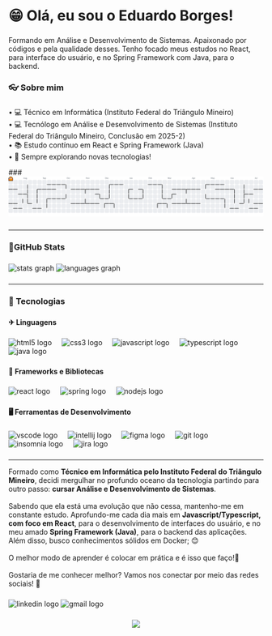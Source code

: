 <h1 align="left">😁 Olá, eu sou o Eduardo Borges!</h1>

###

<p align="left">Formando em Análise e Desenvolvimento de Sistemas. Apaixonado por códigos e pela qualidade desses. Tenho focado meus estudos no React, para interface do usuário, e no Spring Framework com Java, para o backend.</p>

###

<h3 align="left">👓 Sobre mim</h3>

###

<p align="left">• 💻 Técnico em Informática (Instituto Federal do Triângulo Mineiro)<br>• 💻 Tecnólogo em Análise e Desenvolvimento de Sistemas (Instituto Federal do Triângulo Mineiro, Conclusão em 2025-2)<br>• 📚 Estudo contínuo em React e Spring Framework (Java)<br>• 📱 Sempre explorando novas tecnologias!</p>
###

<picture>
  <source media="(prefers-color-scheme: dark)" srcset="https://raw.githubusercontent.com/borgess-dev/borgess-dev/output/pacman-contribution-graph-dark.svg">
  <source media="(prefers-color-scheme: light)" srcset="https://raw.githubusercontent.com/borgess-dev/borgess-dev/output/pacman-contribution-graph.svg">
  <img alt="pacman contribution graph" src="https://raw.githubusercontent.com/borgess-dev/borgess-dev/output/pacman-contribution-graph.svg">
</picture>

###
---
<h3 align="left">🌟GitHub Stats</h3>

###

<div align="left">
  <img src="https://github-readme-stats.vercel.app/api?username=borgess-dev&hide_title=false&hide_rank=false&show_icons=true&include_all_commits=true&count_private=true&disable_animations=false&theme=dracula&locale=en&hide_border=false&order=1" height="150" alt="stats graph"  />
  <img src="https://github-readme-stats.vercel.app/api/top-langs?username=borgess-dev&locale=pt-br&hide_title=false&layout=compact&card_width=320&langs_count=5&theme=dracula&hide_border=false&order=2" height="150" alt="languages graph"  />
</div>

###
---
<h3 align="left">🌻 Tecnologias</h3>

###

<h4 align="left">✈ Linguagens</h4>

###

<div align="left">
  <img src="https://cdn.jsdelivr.net/gh/devicons/devicon/icons/html5/html5-original.svg" height="40" alt="html5 logo"  />
  <img width="12" />
  <img src="https://cdn.jsdelivr.net/gh/devicons/devicon/icons/css3/css3-original.svg" height="40" alt="css3 logo"  />
  <img width="12" />
  <img src="https://cdn.jsdelivr.net/gh/devicons/devicon/icons/javascript/javascript-original.svg" height="40" alt="javascript logo"  />
  <img width="12" />
  <img src="https://cdn.jsdelivr.net/gh/devicons/devicon/icons/typescript/typescript-original.svg" height="40" alt="typescript logo"  />
  <img width="12" />
  <img src="https://cdn.jsdelivr.net/gh/devicons/devicon/icons/java/java-original.svg" height="40" alt="java logo"  />
</div>

###

<h4 align="left">🚀 Frameworks e Bibliotecas</h4>

###

<div align="left">
  <img src="https://cdn.jsdelivr.net/gh/devicons/devicon/icons/react/react-original.svg" height="40" alt="react logo"  />
  <img width="12" />
  <img src="https://cdn.jsdelivr.net/gh/devicons/devicon/icons/spring/spring-original.svg" height="40" alt="spring logo"  />
  <img width="12" />
  <img src="https://cdn.jsdelivr.net/gh/devicons/devicon/icons/nodejs/nodejs-original.svg" height="40" alt="nodejs logo"  />
</div>

###

<h4 align="left">🖥 Ferramentas de Desenvolvimento</h4>

###

<div align="left">
  <img src="https://cdn.jsdelivr.net/gh/devicons/devicon/icons/vscode/vscode-original.svg" height="40" alt="vscode logo"  />
  <img width="12" />
  <img src="https://cdn.jsdelivr.net/gh/devicons/devicon/icons/intellij/intellij-original.svg" height="40" alt="intellij logo"  />
  <img width="12" />
  <img src="https://cdn.jsdelivr.net/gh/devicons/devicon/icons/figma/figma-original.svg" height="40" alt="figma logo"  />
  <img width="12" />
  <img src="https://cdn.jsdelivr.net/gh/devicons/devicon/icons/git/git-original.svg" height="40" alt="git logo"  />
  <img width="12" />
  <img src="https://cdn.jsdelivr.net/gh/devicons/devicon/icons/insomnia/insomnia-original.svg" height="40" alt="insomnia logo"  />
  <img width="12" />
  <img src="https://cdn.jsdelivr.net/gh/devicons/devicon/icons/jira/jira-original.svg" height="40" alt="jira logo"  />
</div>

###
---
<p align="left">Formado como <strong>Técnico em Informática pelo Instituto Federal do Triângulo Mineiro</strong>, decidi mergulhar no profundo oceano da tecnologia partindo para outro passo: <strong>cursar Análise e Desenvolvimento de Sistemas</strong>.<br><br>Sabendo que ela está uma evolução que não cessa, mantenho-me em constante estudo. Aprofundo-me cada dia mais em <strong>Javascript/Typescript, com foco em React</strong>, para o desenvolvimento de interfaces do usuário, e no meu amado <strong>Spring Framework (Java)</strong>, para o backend das aplicações. Além disso, busco conhecimentos sólidos em Docker; 😊<br><br>O melhor modo de aprender é colocar em prática e é isso que faço!🚀<br><br>Gostaria de me conhecer melhor? Vamos nos conectar por meio das redes sociais! 🤩</p>

###

<div align="left">
  <img src="https://raw.githubusercontent.com/maurodesouza/profile-readme-generator/master/src/assets/icons/social/linkedin/default.svg" width="48" height="32" alt="linkedin logo"  />
  <img src="https://raw.githubusercontent.com/maurodesouza/profile-readme-generator/master/src/assets/icons/social/gmail/default.svg" width="48" height="32" alt="gmail logo"  />
</div>

###

<div align="center">
  <img src="https://visitor-badge.laobi.icu/badge?page_id=borgess-dev.borgess-dev&left_color=blue&right_color=blue"  />
</div>

###
